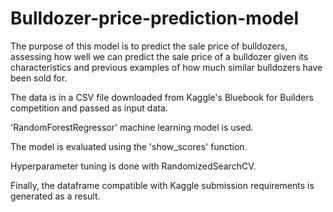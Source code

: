 # Bulldozer-price-prediction-model

The purpose of this model is to predict the sale price of bulldozers, assessing how well we can predict the sale price of a bulldozer given its characteristics and previous examples of how much similar bulldozers have been sold for.

The data is in a CSV file downloaded from Kaggle's Bluebook for Builders competition and passed as input data.

'RandomForestRegressor' machine learning model is used.

The model is evaluated using the 'show_scores' function.

Hyperparameter tuning is done with RandomizedSearchCV.

Finally, the dataframe compatible with Kaggle submission requirements is generated as a result.
